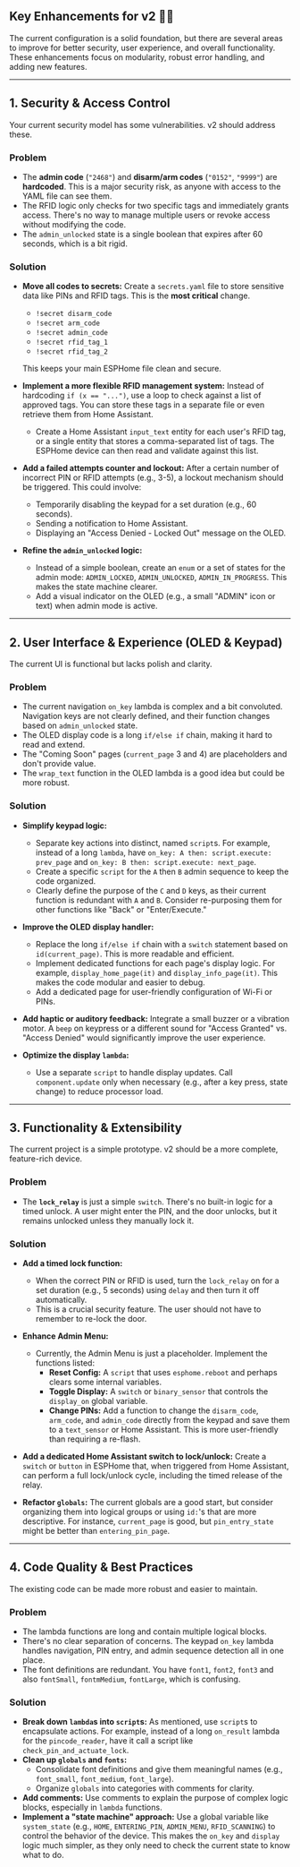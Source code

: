 
## Key Enhancements for v2 🔐✨

The current configuration is a solid foundation, but there are several areas to improve for better security, user experience, and overall functionality. These enhancements focus on modularity, robust error handling, and adding new features.

---

## 1. Security & Access Control

Your current security model has some vulnerabilities. v2 should address these.

### Problem
* The **admin code** (`"2468"`) and **disarm/arm codes** (`"0152"`, `"9999"`) are **hardcoded**. This is a major security risk, as anyone with access to the YAML file can see them.
* The RFID logic only checks for two specific tags and immediately grants access. There's no way to manage multiple users or revoke access without modifying the code.
* The `admin_unlocked` state is a single boolean that expires after 60 seconds, which is a bit rigid.

### Solution
* **Move all codes to secrets:** Create a `secrets.yaml` file to store sensitive data like PINs and RFID tags. This is the **most critical** change.
    * `!secret disarm_code`
    * `!secret arm_code`
    * `!secret admin_code`
    * `!secret rfid_tag_1`
    * `!secret rfid_tag_2`
    
    This keeps your main ESPHome file clean and secure.

* **Implement a more flexible RFID management system:** Instead of hardcoding `if (x == "...")`, use a loop to check against a list of approved tags. You can store these tags in a separate file or even retrieve them from Home Assistant.
    * Create a Home Assistant `input_text` entity for each user's RFID tag, or a single entity that stores a comma-separated list of tags. The ESPHome device can then read and validate against this list.

* **Add a failed attempts counter and lockout:** After a certain number of incorrect PIN or RFID attempts (e.g., 3-5), a lockout mechanism should be triggered. This could involve:
    * Temporarily disabling the keypad for a set duration (e.g., 60 seconds).
    * Sending a notification to Home Assistant.
    * Displaying an "Access Denied - Locked Out" message on the OLED.

* **Refine the `admin_unlocked` logic:**
    * Instead of a simple boolean, create an `enum` or a set of states for the admin mode: `ADMIN_LOCKED`, `ADMIN_UNLOCKED`, `ADMIN_IN_PROGRESS`. This makes the state machine clearer.
    * Add a visual indicator on the OLED (e.g., a small "ADMIN" icon or text) when admin mode is active.

---

## 2. User Interface & Experience (OLED & Keypad)

The current UI is functional but lacks polish and clarity.

### Problem
* The current navigation `on_key` lambda is complex and a bit convoluted. Navigation keys are not clearly defined, and their function changes based on `admin_unlocked` state.
* The OLED display code is a long `if/else if` chain, making it hard to read and extend.
* The "Coming Soon" pages (`current_page` 3 and 4) are placeholders and don't provide value.
* The `wrap_text` function in the OLED lambda is a good idea but could be more robust.

### Solution
* **Simplify keypad logic:**
    * Separate key actions into distinct, named `script`s. For example, instead of a long `lambda`, have `on_key: A then: script.execute: prev_page` and `on_key: B then: script.execute: next_page`.
    * Create a specific `script` for the `A` then `B` admin sequence to keep the code organized.
    * Clearly define the purpose of the `C` and `D` keys, as their current function is redundant with `A` and `B`. Consider re-purposing them for other functions like "Back" or "Enter/Execute."

* **Improve the OLED display handler:**
    * Replace the long `if/else if` chain with a `switch` statement based on `id(current_page)`. This is more readable and efficient.
    * Implement dedicated functions for each page's display logic. For example, `display_home_page(it)` and `display_info_page(it)`. This makes the code modular and easier to debug.
    * Add a dedicated page for user-friendly configuration of Wi-Fi or PINs.

* **Add haptic or auditory feedback:** Integrate a small buzzer or a vibration motor. A `beep` on keypress or a different sound for "Access Granted" vs. "Access Denied" would significantly improve the user experience.

* **Optimize the display `lambda`:**
    * Use a separate `script` to handle display updates. Call `component.update` only when necessary (e.g., after a key press, state change) to reduce processor load.

---

## 3. Functionality & Extensibility

The current project is a simple prototype. v2 should be a more complete, feature-rich device.

### Problem
* The **`lock_relay`** is just a simple `switch`. There's no built-in logic for a timed unlock. A user might enter the PIN, and the door unlocks, but it remains unlocked unless they manually lock it.

### Solution
* **Add a timed lock function:**
    * When the correct PIN or RFID is used, turn the `lock_relay` on for a set duration (e.g., 5 seconds) using `delay` and then turn it off automatically.
    * This is a crucial security feature. The user should not have to remember to re-lock the door.

* **Enhance Admin Menu:**
    * Currently, the Admin Menu is just a placeholder. Implement the functions listed:
        * **Reset Config:** A `script` that uses `esphome.reboot` and perhaps clears some internal variables.
        * **Toggle Display:** A `switch` or `binary_sensor` that controls the `display_on` global variable.
        * **Change PINs:** Add a function to change the `disarm_code`, `arm_code`, and `admin_code` directly from the keypad and save them to a `text_sensor` or Home Assistant. This is more user-friendly than requiring a re-flash.

* **Add a dedicated Home Assistant switch to lock/unlock:** Create a `switch` or `button` in ESPHome that, when triggered from Home Assistant, can perform a full lock/unlock cycle, including the timed release of the relay.

* **Refactor `globals`:** The current globals are a good start, but consider organizing them into logical groups or using `id:`'s that are more descriptive. For instance, `current_page` is good, but `pin_entry_state` might be better than `entering_pin_page`.

---

## 4. Code Quality & Best Practices

The existing code can be made more robust and easier to maintain.

### Problem
* The lambda functions are long and contain multiple logical blocks.
* There's no clear separation of concerns. The keypad `on_key` lambda handles navigation, PIN entry, and admin sequence detection all in one place.
* The font definitions are redundant. You have `font1`, `font2`, `font3` and also `fontSmall`, `fontmMedium`, `fontLarge`, which is confusing.

### Solution
* **Break down `lambda`s into `script`s:** As mentioned, use `script`s to encapsulate actions. For example, instead of a long `on_result` lambda for the `pincode_reader`, have it call a script like `check_pin_and_actuate_lock`.
* **Clean up `globals` and `fonts`:**
    * Consolidate font definitions and give them meaningful names (e.g., `font_small`, `font_medium`, `font_large`).
    * Organize `globals` into categories with comments for clarity.
* **Add comments:** Use comments to explain the purpose of complex logic blocks, especially in `lambda` functions.
* **Implement a "state machine" approach:** Use a global variable like `system_state` (e.g., `HOME`, `ENTERING_PIN`, `ADMIN_MENU`, `RFID_SCANNING`) to control the behavior of the device. This makes the `on_key` and `display` logic much simpler, as they only need to check the current state to know what to do.
